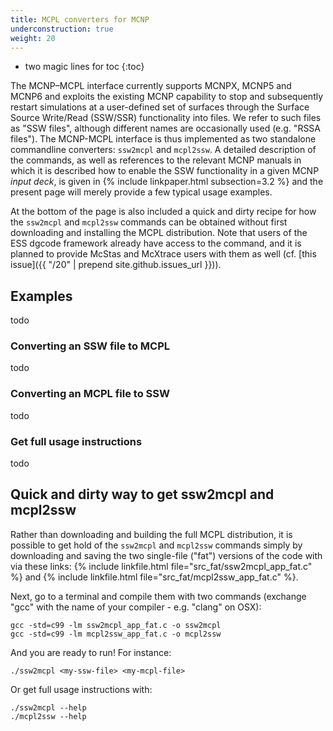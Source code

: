 ```yaml
---
title: MCPL converters for MCNP
underconstruction: true
weight: 20
---
```


- two magic lines for toc
{:toc}

The MCNP–MCPL interface currently supports MCNPX, MCNP5 and MCNP6 and exploits the existing MCNP capability to stop and subsequently restart simulations at a user-defined set of surfaces through the Surface Source
Write/Read (SSW/SSR) functionality into files. We refer to such files as "SSW files", although different names are occasionally used (e.g. "RSSA files"). The MCNP-MCPL interface is thus implemented as two standalone commandline converters: `ssw2mcpl` and `mcpl2ssw`. A detailed description of the commands, as well as references to the relevant MCNP manuals in which it is described how to enable the SSW functionality in a given MCNP _input deck_, is given in {% include linkpaper.html subsection=3.2 %} and the present page will merely provide a few typical usage examples.

At the bottom of the page is also included a quick and dirty recipe for how the `ssw2mcpl` and `mcpl2ssw` commands can be obtained without first downloading and installing the MCPL distribution. Note that users of the ESS dgcode framework already have access to the command, and it is planned to provide McStas and McXtrace users with them as well
(cf. [this issue]({{ "/20" | prepend site.github.issues_url }})).

## Examples

todo

### Converting an SSW file to MCPL

todo

### Converting an MCPL file to SSW

todo

### Get full usage instructions

todo

## Quick and dirty way to get ssw2mcpl and mcpl2ssw

Rather than downloading and building the full MCPL distribution, it is possible to get hold
of the `ssw2mcpl` and `mcpl2ssw` commands simply by downloading and saving
the two single-file ("fat") versions of the code with via these links: {% include linkfile.html file="src_fat/ssw2mcpl_app_fat.c" %} and {% include linkfile.html file="src_fat/mcpl2ssw_app_fat.c"
%}.

Next, go to a terminal and compile them with two commands (exchange "gcc" with the name of your compiler - e.g.
"clang" on OSX):

```shell
gcc -std=c99 -lm ssw2mcpl_app_fat.c -o ssw2mcpl
gcc -std=c99 -lm mcpl2ssw_app_fat.c -o mcpl2ssw
```

And you are ready to run! For instance:

```shell
./ssw2mcpl <my-ssw-file> <my-mcpl-file>
```

Or get full usage instructions with:

```shell
./ssw2mcpl --help
./mcpl2ssw --help
```
